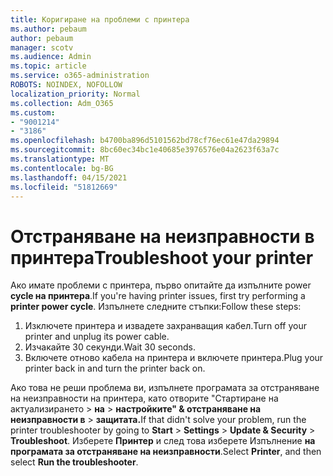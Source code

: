 ```yaml
---
title: Коригиране на проблеми с принтера
ms.author: pebaum
author: pebaum
manager: scotv
ms.audience: Admin
ms.topic: article
ms.service: o365-administration
ROBOTS: NOINDEX, NOFOLLOW
localization_priority: Normal
ms.collection: Adm_O365
ms.custom:
- "9001214"
- "3186"
ms.openlocfilehash: b4700ba896d5101562bd78cf76ec61e47da29894
ms.sourcegitcommit: 8bc60ec34bc1e40685e3976576e04a2623f63a7c
ms.translationtype: MT
ms.contentlocale: bg-BG
ms.lasthandoff: 04/15/2021
ms.locfileid: "51812669"
---
```

# <a name="troubleshoot-your-printer"></a><span data-ttu-id="381ca-102">Отстраняване на неизправности в принтера</span><span class="sxs-lookup"><span data-stu-id="381ca-102">Troubleshoot your printer</span></span>

<span data-ttu-id="381ca-103">Ако имате проблеми с принтера, първо опитайте да изпълните power **cycle на принтера**.</span><span class="sxs-lookup"><span data-stu-id="381ca-103">If you're having printer issues, first try performing a **printer power cycle**.</span></span> <span data-ttu-id="381ca-104">Изпълнете следните стъпки:</span><span class="sxs-lookup"><span data-stu-id="381ca-104">Follow these steps:</span></span>

1. <span data-ttu-id="381ca-105">Изключете принтера и извадете захранващия кабел.</span><span class="sxs-lookup"><span data-stu-id="381ca-105">Turn off your printer and unplug its power cable.</span></span>
2. <span data-ttu-id="381ca-106">Изчакайте 30 секунди.</span><span class="sxs-lookup"><span data-stu-id="381ca-106">Wait 30 seconds.</span></span>
3. <span data-ttu-id="381ca-107">Включете отново кабела на принтера и включете принтера.</span><span class="sxs-lookup"><span data-stu-id="381ca-107">Plug your printer back in and turn the printer back on.</span></span>

<span data-ttu-id="381ca-108">Ако това не реши проблема ви, изпълнете програмата за отстраняване на неизправности на принтера, като отворите "Стартиране на актуализирането  >  **на**  >  **настройките" & отстраняване на неизправности в**  >  **защитата.**</span><span class="sxs-lookup"><span data-stu-id="381ca-108">If that didn't solve your problem, run the printer troubleshooter by going to **Start** > **Settings** > **Update & Security** > **Troubleshoot**.</span></span> <span data-ttu-id="381ca-109">Изберете **Принтер** и след това изберете Изпълнение **на програмата за отстраняване на неизправности**.</span><span class="sxs-lookup"><span data-stu-id="381ca-109">Select **Printer**, and then select **Run the troubleshooter**.</span></span>